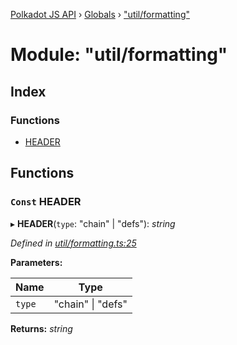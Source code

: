 [Polkadot JS API](../README.md) › [Globals](../globals.md) › ["util/formatting"](_util_formatting_.md)

# Module: "util/formatting"

## Index

### Functions

* [HEADER](_util_formatting_.md#const-header)

## Functions

### `Const` HEADER

▸ **HEADER**(`type`: "chain" | "defs"): *string*

*Defined in [util/formatting.ts:25](https://github.com/polkadot-js/api/blob/2b9152871e/packages/typegen/src/util/formatting.ts#L25)*

**Parameters:**

Name | Type |
------ | ------ |
`type` | "chain" &#124; "defs" |

**Returns:** *string*
